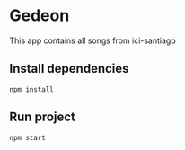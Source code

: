 # Gedeon
This app contains all songs from ici-santiago

## Install dependencies
```npm install```

## Run project
```npm start```
